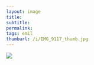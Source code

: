 ```yaml
---
layout: image
title: 
subtitle: 
permalink: 
tags: emil
thumburl: /i/IMG_9117_thumb.jpg
---
```

![]({{site.url}}/i/IMG_9117_thumb.jpg)
